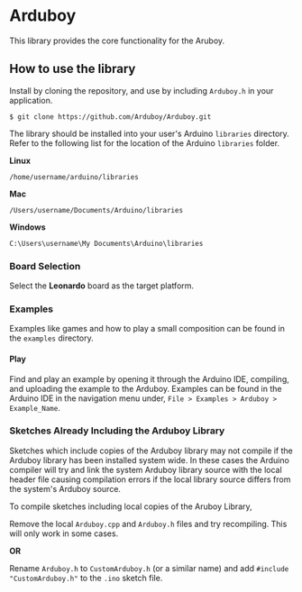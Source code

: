 Arduboy
=======

This library provides the core functionality for the Aruboy.


## How to use the library

Install by cloning the repository, and use by including `Arduboy.h` in your application.
```	
$ git clone https://github.com/Arduboy/Arduboy.git
```

The library should be installed into your user's Arduino `libraries` directory. Refer to the following list for the location of the Arduino `libraries` folder.

**Linux**
```
/home/username/arduino/libraries
```
**Mac**
```
/Users/username/Documents/Arduino/libraries
```
**Windows**
```
C:\Users\username\My Documents\Arduino\libraries
```

### Board Selection
Select the **Leonardo** board as the target platform.

### Examples
Examples like games and how to play a small composition can be found in the `examples` directory.

#### Play
Find and play an example by opening it through the Arduino IDE, compiling, and uploading the example to the Arduboy.
Examples can be found in the Arduino IDE in the navigation menu under, `File > Examples > Arduboy > Example_Name`.


### Sketches Already Including the Arduboy Library

Sketches which include copies of the Arduboy library may not compile if the Arduboy library has been installed system wide. In these cases the Arduino compiler will try and link the system Arduboy library source with the local header file causing compilation errors if the local library source differs from the system's Arduboy source.

To compile sketches including local copies of the Aruboy Library,

Remove the local `Arduboy.cpp` and `Arduboy.h` files and try recompiling. This will only work in some cases.

**OR**

Rename `Arduboy.h` to `CustomArduboy.h` (or a similar name) and add `#include "CustomArduboy.h"` to the `.ino` sketch file. 


